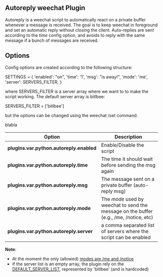 Autoreply weechat Plugin
---

Autoreply is a weechat script to automatically react on a private buffer whenever a message is received.
The goal is to keep weechat in foreground and set an automatic reply without closing the client.
Auto-replies are sent according to the *time* config option, and avoids to reply with the same message
if a bunch of messages are received.


## Options

Config options are created according to the following structure:

  SETTINGS = {
      'enabled': "on",
      'time': '1',
      'msg': "is away!",
      'mode': 'me',
      'server': SERVERS_FILTER,
  }

where SERVERS_FILTER is a server array where we want to to make the script working.
The default server array is bitlbee:


  SERVERS_FILTER = ['bitlbee']

but the options can be changed using the weechat /set command.

blabla

| Option | Description |
|---|---|
|**plugins.var.python.autoreply.enabled**| Enable/Disable the script|
|**plugins.var.python.autoreply.time** | The time it should wait before sending the msg again |
|**plugins.var.python.autoreply.msg**| The message sent on a private buffer (auto-reply msg) |
|**plugins.var.python.autoreply.mode** | The _mode_ used by weechat to send the message on the buffer (e.g., /me, /notice, etc)
|**plugins.var.python.autoreply.server** | a comma separated list of servers where the script can be enabled |


**Note**:

* At the moment the only (allowed) [modes are /me and /notice](https://github.com/fmount/autoreply/blob/master/autoreply.py*)
* If the server list is an empty array, the plugin rely on the [DEFAULT_SERVER_LIST](), represented by 'bitlbee' (and is hardcoded)
